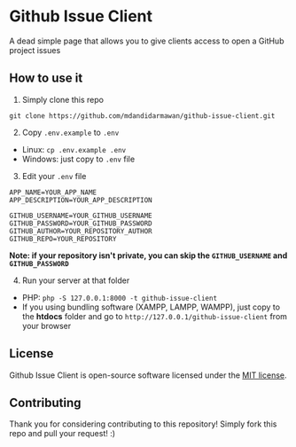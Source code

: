 # Github Issue Client
A dead simple page that allows you to give clients access to open a GitHub project issues

## How to use it
1. Simply clone this repo

`git clone https://github.com/mdandidarmawan/github-issue-client.git`

2. Copy `.env.example` to `.env`

- Linux: `cp .env.example .env`
- Windows: just copy to `.env` file

3. Edit your `.env` file

```
APP_NAME=YOUR_APP_NAME
APP_DESCRIPTION=YOUR_APP_DESCRIPTION

GITHUB_USERNAME=YOUR_GITHUB_USERNAME
GITHUB_PASSWORD=YOUR_GITHUB_PASSWORD
GITHUB_AUTHOR=YOUR_REPOSITORY_AUTHOR
GITHUB_REPO=YOUR_REPOSITORY
```

__Note: if your repository isn't private, you can skip the `GITHUB_USERNAME` and `GITHUB_PASSWORD`__

4. Run your server at that folder

- PHP: `php -S 127.0.0.1:8000 -t github-issue-client`
- If you using bundling software (XAMPP, LAMPP, WAMPP), just copy to the **htdocs** folder and go to `http://127.0.0.1/github-issue-client` from your browser

## License
Github Issue Client is open-source software licensed under the [MIT license](https://github.com/mdandidarmawan/github-issue-client/blob/master/LICENSE.md).

## Contributing

Thank you for considering contributing to this repository! Simply fork this repo and pull your request! :)
